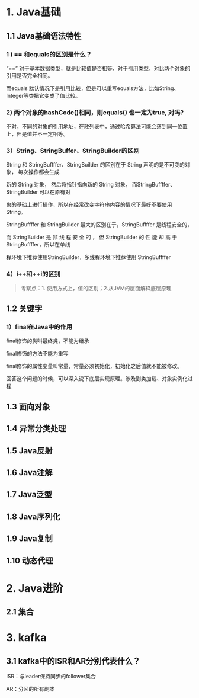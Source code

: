 # 1. Java基础

## 1.1 Java基础语法特性

### 1 ) == 和equals的区别是什么？

“==” 对于基本数据类型，就是比较值是否相等，对于引用类型，对比两个对象的引用是否完全相同。

而equals 默认情况下是引用比较，但是可以重写equals方法，比如String、Integer等类把它变成了值比较。

### 2)  两个对象的hashCode()相同，则equals() 也一定为true, 对吗?

不对，不同的对象的引用地址，在散列表中，通过哈希算法可能会落到同一位置上，但是值并不一定相等。

### 3）String、StringBuffer、StringBuilder的区别

String 和 StringBuffffer、StringBuilder 的区别在于 String 声明的是不可变的对象， 每次操作都会⽣成 

新的 String 对象， 然后将指针指向新的 String 对象， ⽽StringBuffffer、StringBuilder 可以在原有对 

象的基础上进⾏操作，所以在经常改变字符串内容的情况下最好不要使⽤ String。 

StringBuffffer 和 StringBuilder 最⼤的区别在于，StringBuffffer 是线程安全的， 

⽽ StringBuilder 是 ⾮ 线 程 安 全 的 ， 但 StringBuilder 的 性 能 却 ⾼ 于StringBuffffer，所以在单线 

程环境下推荐使⽤StringBuilder，多线程环境下推荐使⽤ StringBuffffer

### 4）i++和++i的区别

> 考察点：1. 使用方式上，值的区别；2.从JVM的层面解释底层原理

## 1.2 关键字

### 1）final在Java中的作用

final修饰的类叫最终类，不能为继承

final修饰的方法不能为重写

final修饰的属性变量叫常量，常量必须初始化，初始化之后值就不能被修改。

回答这个问题的时候，可以深入说下底层实现原理。涉及到类加载、对象实例化过程

## 1.3 面向对象

## 1.4 异常分类处理

## 1.5 Java反射

## 1.6 Java注解

## 1.7 Java泛型

## 1.8 Java序列化

## 1.9 Java复制

## 1.10 动态代理

# 2. Java进阶

## 2.1 集合

# 3. kafka

## 3.1 kafka中的ISR和AR分别代表什么？

ISR：与leader保持同步的follower集合

  AR：分区的所有副本

